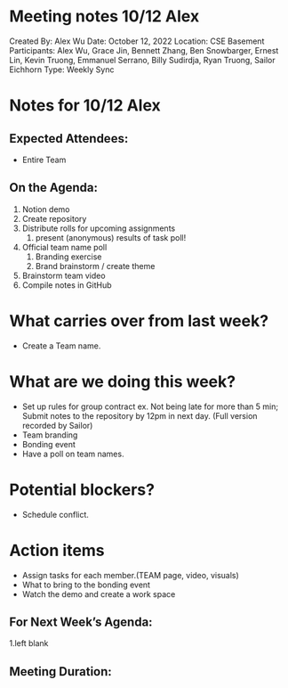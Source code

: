 # Meeting notes 10/12 Alex

Created By: Alex Wu
Date: October 12, 2022
Location: CSE Basement
Participants: Alex Wu, Grace Jin, Bennett Zhang, Ben Snowbarger, Ernest Lin, Kevin Truong, Emmanuel Serrano, Billy Sudirdja, Ryan Truong, Sailor Eichhorn
Type: Weekly Sync

# Notes for 10/12 Alex

## Expected Attendees:

- Entire Team

## On the Agenda:

1. Notion demo
2. Create repository
3. Distribute rolls for upcoming assignments
    1. present (anonymous) results of task poll!
4. Official team name poll
    1. Branding exercise
    2. Brand brainstorm / create theme
5. Brainstorm team video
6. Compile notes in GitHub

# What carries over from last week?

- Create a Team name.

# What are we doing this week?

- Set up rules for group contract ex. Not being late for more than 5 min; Submit notes to the repository by 12pm in next day. (Full version recorded by Sailor)
- Team branding
- Bonding event
- Have a poll on team names.

# Potential blockers?

- Schedule conflict.

# Action items

- Assign tasks for each member.(TEAM page, video, visuals)
- What to bring to the bonding event
- Watch the demo and create a work space

## For Next Week’s Agenda:

1.left blank

## Meeting Duration: